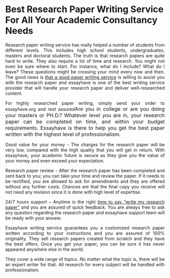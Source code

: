 # Best Research Paper Writing Service For All Your Academic Consultancy Needs

<p align="justify"><span lang="zxx">Research paper writing service has really helped</span> a number of students from different levels. This includes high school students, undergraduates, masters and doctoral students. The truth is that research papers are quite hard to write. They also require a lot of time and research. You might not even be sure where to start. For instance, what do I include? What do I leave? These questions might be crossing your mind every now and then. The good news is <span lang="zxx"><a href="https://www.essayhave.com/research-paper-writing-service.html">that a good paper writing service</a></span> is willing to assist you with the research paper and essayhave is one of the best writing service provider that will handle your research paper and deliver well-researched content.</p>
<p align="justify">For highly researched <span lang="en-US">paper</span> writing, simply send your order to essayhave.org and rest assured<span style="font-size: 1rem;">Are you in college or are you doing your masters or PH.D.? Whatever level you are in, your research paper can be completed on time, and within your budget requirements</span><span style="font-size: 1rem;">. </span><span style="font-size: 1rem;">Essayhave is there to help you get the best paper written with the highest level of professionalism.</span></p>
<p align="justify">Good value for your money - The charges for the research paper will be very low, compared with the high quality that you will get in return. With essayhave, your academic future is secure as they give you the value of your money and even exceed your expectation.</p>
<p align="justify">Research paper review - After the research paper has been completed and sent back to you; you can take your time and review the paper. If it needs to be rectified, you are allowed to ask for amendments and they are offered without any further costs. Chances are that the final copy you receive will not need any revision since it is done with high level of expertise.</p>
<p align="justify">24/7 hours support – Anytime is the right <span lang="zxx"><a href="https://www.essayhave.com/write-my-research-paper.html">time to say “write my research paper”</a></span> and you are assured of quick feedback. You are always free to ask any question regarding the research paper and essayhave support team will be ready with your answer.</p>
<p align="justify">Essayhave writing service guarantees you a customized research paper written according to your instructions and you are assured of 100% originality. They sell research papers created from scratch and they have the best offers. Once you get your paper, you can be sure it has never appeared anywhere else in the world.</p>
<p align="justify">They cover a wide range of topics. No matter what the topic is, there will be an expert writer for that. All research for every subject will be handled with professionalism.</p>

